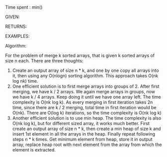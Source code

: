 Time spent :  min()

GIVEN:

RETURNS:

EXAMPLES:

Algorithm:



For the problem of merge k sorted arrays, that is given k sorted arrays of size n each. There are three thoughts:

1. Create an output array of size n * k, and one by one copy all arrays into it, then using any O(nlogn) sorting algorithm. This approach takes O(nk log nk) time.
2. One efficient solution is to first merge arrays into groups of 2. After first merging, we have k / 2 arrays. We again merge arrays in groups, now we have k / 4 arrays. Keep doing it until we have one array left. The time complexity is O(nk log k). As every merging in first iteration takes 2n time, since there are k / 2 merging, total time in first iteration would be O(nk). There are O(log k) iterations, so the time complexity is O(nk log k)
3. Another efficient solution is to use min heap. The time complexity is also O(nk log k), but for different sized array, it works much better. First create an output array of size n * k, then create a min heap of size k and insert 1st element in all the arrays in the heap. Finally repeat following steps  n * k times. Get minimum element from heap, store it in output array, replace heap root with next element from the array from which the element is extracted.